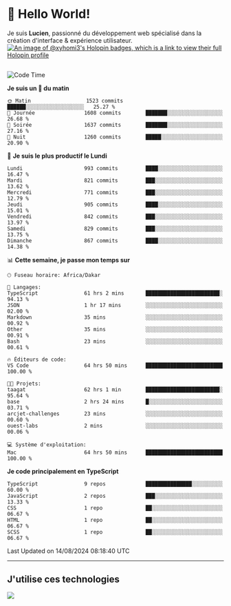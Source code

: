 # 👋 Hello World!

Je suis **Lucien**, passionné du développement web spécialisé dans la création d'interface & expérience utilisateur.
[![An image of @xyhomi3's Holopin badges, which is a link to view their full Holopin profile](https://holopin.me/xyhomi3)](https://holopin.io/@xyhomi3)

##

<!--START_SECTION:waka-->
![Code Time](http://img.shields.io/badge/Code%20Time-1%2C782%20hrs%2024%20mins-blue)

**Je suis un 🐤 du matin** 

```text
🌞 Matin                  1523 commits        ██████░░░░░░░░░░░░░░░░░░░   25.27 % 
🌆 Journée                1608 commits        ███████░░░░░░░░░░░░░░░░░░   26.68 % 
🌃 Soirée                 1637 commits        ███████░░░░░░░░░░░░░░░░░░   27.16 % 
🌙 Nuit                   1260 commits        █████░░░░░░░░░░░░░░░░░░░░   20.90 % 
```
📅 **Je suis le plus productif le Lundi** 

```text
Lundi                    993 commits         ████░░░░░░░░░░░░░░░░░░░░░   16.47 % 
Mardi                    821 commits         ███░░░░░░░░░░░░░░░░░░░░░░   13.62 % 
Mercredi                 771 commits         ███░░░░░░░░░░░░░░░░░░░░░░   12.79 % 
Jeudi                    905 commits         ████░░░░░░░░░░░░░░░░░░░░░   15.01 % 
Vendredi                 842 commits         ███░░░░░░░░░░░░░░░░░░░░░░   13.97 % 
Samedi                   829 commits         ███░░░░░░░░░░░░░░░░░░░░░░   13.75 % 
Dimanche                 867 commits         ████░░░░░░░░░░░░░░░░░░░░░   14.38 % 
```


📊 **Cette semaine, je passe mon temps sur** 

```text
🕑︎ Fuseau horaire: Africa/Dakar

💬 Langages: 
TypeScript               61 hrs 2 mins       ████████████████████████░   94.13 % 
JSON                     1 hr 17 mins        ░░░░░░░░░░░░░░░░░░░░░░░░░   02.00 % 
Markdown                 35 mins             ░░░░░░░░░░░░░░░░░░░░░░░░░   00.92 % 
Other                    35 mins             ░░░░░░░░░░░░░░░░░░░░░░░░░   00.91 % 
Bash                     23 mins             ░░░░░░░░░░░░░░░░░░░░░░░░░   00.61 % 

🔥 Éditeurs de code: 
VS Code                  64 hrs 50 mins      █████████████████████████   100.00 % 

🐱‍💻 Projets: 
taagat                   62 hrs 1 min        ████████████████████████░   95.64 % 
base                     2 hrs 24 mins       █░░░░░░░░░░░░░░░░░░░░░░░░   03.71 % 
arcjet-challenges        23 mins             ░░░░░░░░░░░░░░░░░░░░░░░░░   00.60 % 
ouest-labs               2 mins              ░░░░░░░░░░░░░░░░░░░░░░░░░   00.06 % 

💻 Système d'exploitation: 
Mac                      64 hrs 50 mins      █████████████████████████   100.00 % 
```

**Je code principalement en TypeScript** 

```text
TypeScript               9 repos             ███████████████░░░░░░░░░░   60.00 % 
JavaScript               2 repos             ███░░░░░░░░░░░░░░░░░░░░░░   13.33 % 
CSS                      1 repo              ██░░░░░░░░░░░░░░░░░░░░░░░   06.67 % 
HTML                     1 repo              ██░░░░░░░░░░░░░░░░░░░░░░░   06.67 % 
SCSS                     1 repo              ██░░░░░░░░░░░░░░░░░░░░░░░   06.67 % 
```




 Last Updated on 14/08/2024 08:18:40 UTC
<!--END_SECTION:waka-->
---

## J'utilise ces technologies

<p align="left">
  <a href="https://skillicons.dev">
    <img src="https://skillicons.dev/icons?i=ts,js,md,scss,tailwind,react,docker,express,astro,vite,nextjs,vercel,figma,ableton" />
  </a>
</p>

